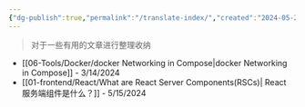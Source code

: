 ```yaml
---
{"dg-publish":true,"permalink":"/translate-index/","created":"2024-05-27T15:40:15.265+08:00","updated":"2024-05-27T15:04:12.000+08:00"}
---
```


> 对于一些有用的文章进行整理收纳
+ [[06-Tools/Docker/docker Networking in Compose\|docker Networking in Compose]] - 3/14/2024
+ [[01-frontend/React/What are React Server Components(RSCs)\| React 服务端组件是什么？]] - 5/15/2024
